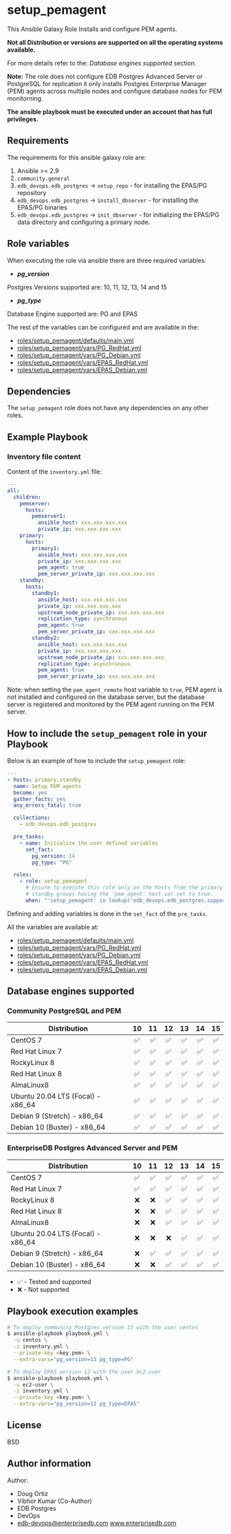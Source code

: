 # setup_pemagent

This Ansible Galaxy Role Installs and configure PEM agents.

**Not all Distribution or versions are supported on all the operating systems
available.**

For more details refer to the: *Database engines supported* section.

**Note:**
The role does not configure EDB Postgres Advanced Server or PostgreSQL for
replication it only installs Postgres Enterprise Manager (PEM) agents across
multiple nodes and configure database nodes for PEM monitorning.

**The ansible playbook must be executed under an account that has full
privileges.**

## Requirements

The requirements for this ansible galaxy role are:

  1. Ansible >= 2.9
  2. `community.general`
  3. `edb_devops.edb_postgres` -> `setup_repo` - for installing the EPAS/PG
     repository
  4. `edb_devops.edb_postgres` -> `install_dbserver` - for installing the EPAS/PG
     binaries
  5. `edb_devops.edb_postgres` -> `init_dbserver` - for initializing the EPAS/PG
     data directory and configuring a primary node.

## Role variables

When executing the role via ansible there are three required variables:

  * ***pg_version***

  Postgres Versions supported are: 10, 11, 12, 13, 14 and 15

  * ***pg_type***

  Database Engine supported are: PG and EPAS

The rest of the variables can be configured and are available in the:

  * [roles/setup_pemagent/defaults/main.yml](./defaults/main.yml)
  * [roles/setup_pemagent/vars/PG_RedHat.yml](./vars/PG_RedHat.yml)
  * [roles/setup_pemagent/vars/PG_Debian.yml](./vars/PG_Debian.yml)
  * [roles/setup_pemagent/vars/EPAS_RedHat.yml](./vars/EPAS_RedHat.yml)
  * [roles/setup_pemagent/vars/EPAS_Debian.yml](./vars/EPAS_Debian.yml)

## Dependencies

The `setup_pemagent` role does not have any dependencies on any other roles.

## Example Playbook

### Inventory file content

Content of the `inventory.yml` file:

```yaml
---
all:
  children:
    pemserver:
      hosts:
        pemserver1:
          ansible_host: xxx.xxx.xxx.xxx
          private_ip: xxx.xxx.xxx.xxx
    primary:
      hosts:
        primary1:
          ansible_host: xxx.xxx.xxx.xxx
          private_ip: xxx.xxx.xxx.xxx
          pem_agent: true
          pem_server_private_ip: xxx.xxx.xxx.xxx
    standby:
      hosts:
        standby1:
          ansible_host: xxx.xxx.xxx.xxx
          private_ip: xxx.xxx.xxx.xxx
          upstream_node_private_ip: xxx.xxx.xxx.xxx
          replication_type: synchronous
          pem_agent: true
          pem_server_private_ip: xxx.xxx.xxx.xxx
        standby2:
          ansible_host: xxx.xxx.xxx.xxx
          private_ip: xxx.xxx.xxx.xxx
          upstream_node_private_ip: xxx.xxx.xxx.xxx
          replication_type: asynchronous
          pem_agent: true
          pem_server_private_ip: xxx.xxx.xxx.xxx
```

Note: when setting the `pem_agent_remote` host variable to `true`, PEM agent is
not installed and configured on the database server, but the database server is
registered and monitored by the PEM agent running on the PEM server.

## How to include the `setup_pemagent` role in your Playbook

Below is an example of how to include the `setup_pemagent` role:

```yaml
---
- hosts: primary,standby
  name: Setup PEM agents
  become: yes
  gather_facts: yes
  any_errors_fatal: true

  collections:
    - edb_devops.edb_postgres

  pre_tasks:
    - name: Initialize the user defined variables
      set_fact:
        pg_version: 14
        pg_type: "PG"

  roles:
    - role: setup_pemagent
      # Ensure to execute this role only on the hosts from the primary and
      # standby groups having the 'pem_agent' host var set to true.
      when: "'setup_pemagent' in lookup('edb_devops.edb_postgres.supported_roles', wantlist=True)"
```

Defining and adding variables is done in the `set_fact` of the `pre_tasks`.

All the variables are available at:

  - [roles/setup_pemagent/defaults/main.yml](./defaults/main.yml)
  - [roles/setup_pemagent/vars/PG_RedHat.yml](./vars/PG_RedHat.yml)
  - [roles/setup_pemagent/vars/PG_Debian.yml](./vars/PG_Debian.yml)
  - [roles/setup_pemagent/vars/EPAS_RedHat.yml](./vars/EPAS_RedHat.yml)
  - [roles/setup_pemagent/vars/EPAS_Debian.yml](./vars/EPAS_Debian.yml)

## Database engines supported

### Community PostgreSQL and PEM

| Distribution                      |               10 |               11 |               12 |               13 |               14 |               15 |
| --------------------------------- |:----------------:|:----------------:|:----------------:|:----------------:|:----------------:|:----------------:|
| CentOS 7                          |:white_check_mark:|:white_check_mark:|:white_check_mark:|:white_check_mark:|:white_check_mark:|:white_check_mark:|
| Red Hat Linux 7                   |:white_check_mark:|:white_check_mark:|:white_check_mark:|:white_check_mark:|:white_check_mark:|:white_check_mark:|
| RockyLinux 8                      |:white_check_mark:|:white_check_mark:|:white_check_mark:|:white_check_mark:|:white_check_mark:|:white_check_mark:|
| Red Hat Linux 8                   |:white_check_mark:|:white_check_mark:|:white_check_mark:|:white_check_mark:|:white_check_mark:|:white_check_mark:|
| AlmaLinux8                        |:white_check_mark:|:white_check_mark:|:white_check_mark:|:white_check_mark:|:white_check_mark:|:white_check_mark:|
| Ubuntu 20.04 LTS (Focal) - x86_64 |:white_check_mark:|:white_check_mark:|:white_check_mark:|:white_check_mark:|:white_check_mark:|:white_check_mark:|
| Debian 9 (Stretch) - x86_64       |:white_check_mark:|:white_check_mark:|:white_check_mark:|:white_check_mark:|:white_check_mark:|:white_check_mark:|
| Debian 10 (Buster) - x86_64       |:white_check_mark:|:white_check_mark:|:white_check_mark:|:white_check_mark:|:white_check_mark:|:white_check_mark:|

### EnterpriseDB Postgres Advanced Server and PEM

| Distribution                      |               10 |               11 |               12 |               13 |               14 |               15 |
| --------------------------------- |:----------------:|:----------------:|:----------------:|:----------------:|:----------------:|:----------------:|
| CentOS 7                          |:white_check_mark:|:white_check_mark:|:white_check_mark:|:white_check_mark:|:white_check_mark:|:white_check_mark:|
| Red Hat Linux 7                   |:white_check_mark:|:white_check_mark:|:white_check_mark:|:white_check_mark:|:white_check_mark:|:white_check_mark:|
| RockyLinux 8                      |               :x:|               :x:|:white_check_mark:|:white_check_mark:|:white_check_mark:|:white_check_mark:|
| Red Hat Linux 8                   |               :x:|               :x:|:white_check_mark:|:white_check_mark:|:white_check_mark:|:white_check_mark:|
| AlmaLinux8                        |               :x:|               :x:|:white_check_mark:|:white_check_mark:|:white_check_mark:|:white_check_mark:|
| Ubuntu 20.04 LTS (Focal) - x86_64 |               :x:|               :x:|               :x:|:white_check_mark:|:white_check_mark:|:white_check_mark:|
| Debian 9 (Stretch) - x86_64       |               :x:|:white_check_mark:|:white_check_mark:|:white_check_mark:|:white_check_mark:|:white_check_mark:|
| Debian 10 (Buster) - x86_64       |               :x:|               :x:|:white_check_mark:|:white_check_mark:|:white_check_mark:|:white_check_mark:|

- :white_check_mark: - Tested and supported
- :x: - Not supported

## Playbook execution examples

```bash
# To deploy community Postgres version 13 with the user centos
$ ansible-playbook playbook.yml \
  -u centos \
  -i inventory.yml \
  --private-key <key.pem> \
  --extra-vars="pg_version=13 pg_type=PG"
```
```bash
# To deploy EPAS version 12 with the user ec2-user
$ ansible-playbook playbook.yml \
  -u ec2-user \
  -i inventory.yml \
  --private-key <key.pem> \
  --extra-vars="pg_version=12 pg_type=EPAS"
```

## License

BSD

## Author information

Author:

  * Doug Ortiz
  * Vibhor Kumar (Co-Author)
  * EDB Postgres
  * DevOps
  * edb-devops@enterprisedb.com www.enterprisedb.com
